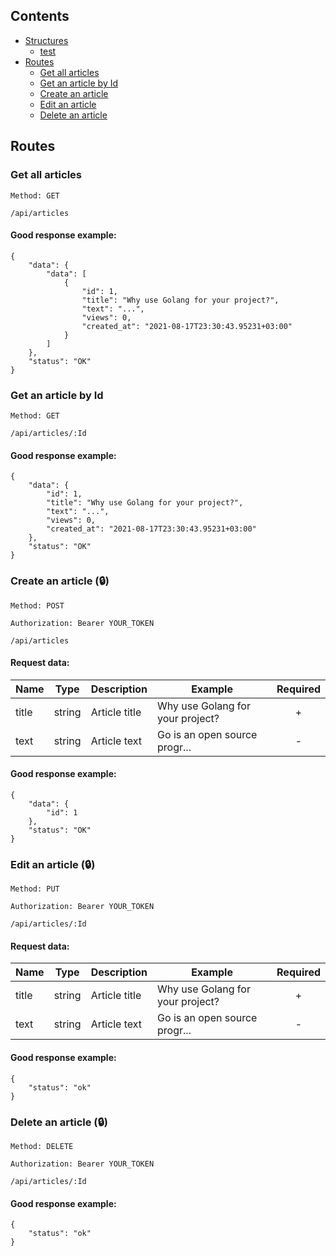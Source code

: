 ## Contents
- [Structures](#structures)
  - [test](#structures_test)
- [Routes](#routes)
  - [Get all articles](#routes_all_articles)
  - [Get an article by Id](#routes_article)
  - [Create an article](#routes_create_article)
  - [Edit an article](#routes_edit_article)
  - [Delete an article](#routes_delete_article)


## Routes <div id="routes"></div>

### Get all articles <div id="routes_all_articles"></div>
```
Method: GET
```
```
/api/articles
```

#### Good response example:
```json5
{
    "data": {
        "data": [
            {
                "id": 1,
                "title": "Why use Golang for your project?",
                "text": "...",
                "views": 0,
                "created_at": "2021-08-17T23:30:43.95231+03:00"
            }
        ]
    },
    "status": "OK"
}
```

### Get an article by Id <div id="routes_article"></div>
```
Method: GET
```
```
/api/articles/:Id
```

#### Good response example:
```json5
{
    "data": {
        "id": 1,
        "title": "Why use Golang for your project?",
        "text": "...",
        "views": 0,
        "created_at": "2021-08-17T23:30:43.95231+03:00"
    },
    "status": "OK"
}
```

### Create an article (🔒) <div id="routes_create_article"></div>
```
Method: POST
```
```
Authorization: Bearer YOUR_TOKEN
```
```
/api/articles
```

#### Request data:
| Name | Type | Description | Example | Required |
|--|--|--|--|:--:|
| title | string | Article title | Why use Golang for your project? | + |
| text | string | Article text | Go is an open source progr... | - |

#### Good response example:
```json5
{
    "data": {
        "id": 1
    },
    "status": "OK"
}
```

### Edit an article (🔒) <div id="routes_edit_article"></div>
```
Method: PUT
```
```
Authorization: Bearer YOUR_TOKEN
```
```
/api/articles/:Id
```

#### Request data:
| Name | Type | Description | Example | Required |
|--|--|--|--|:--:|
| title | string | Article title | Why use Golang for your project? | + |
| text | string | Article text | Go is an open source progr... | - |

#### Good response example:
```json5
{
    "status": "ok"
}
```


### Delete an article (🔒) <div id="routes_delete_article"></div>
```
Method: DELETE
```
```
Authorization: Bearer YOUR_TOKEN
```
```
/api/articles/:Id
```

#### Good response example:
```json5
{
    "status": "ok"
}
```
